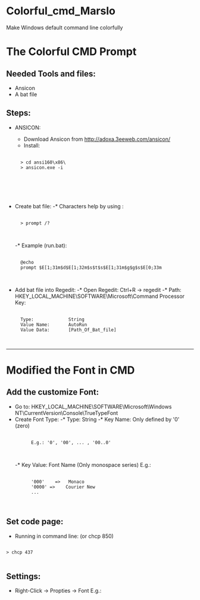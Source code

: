 Colorful_cmd_Marslo
===================

Make Windows default command line colorfully

# The Colorful CMD Prompt

## Needed Tools and files:
  - Ansicon
  - A bat file

## Steps:
- ANSICON:
    - Download Ansicon from http://adoxa.3eeweb.com/ansicon/
    - Install:
    <pre>
    <code>
    > cd ansi160\x86\
    > ansicon.exe -i
    </code>
    <pre>

- Create bat file:
    -* Characters help by using :
    <pre>
    <code>
    > prompt /?
    </code>
    </pre>

    -* Example (run.bat):
    <pre>
    <code>
    @echo
    prompt $E[1;31m$d$E[1;32m$s$t$s$E[1;31m$g$g$s$E[0;33m
    </code>
    </pre>

- Add bat file into Regedit:
    -* Open Regedit: Ctrl+R -> regedit
    -* Path: HKEY_LOCAL_MACHINE\SOFTWARE\Microsoft\Command Processor
    Key:
    <pre>
    <code>
    Type:             String
    Value Name:       AutoRun
    Value Data:       [Path_Of_Bat_file]
    </code>
    </pre>

----------------------------
# Modified the Font in CMD

## Add the customize Font:
- Go to: HKEY_LOCAL_MACHINE\SOFTWARE\Microsoft\Windows NT\CurrentVersion\Console\TrueTypeFont
- Create Font Type:
    -* Type:                  String
    -* Key Name:       Only defined by '0' (zero)
    <pre>
    <code>
        E.g.: '0', '00', ... , '00..0'
    </code>
    </pre>
    -* Key Value:         Font Name (Only monospace series)
    E.g.:
    <pre>
    <code>
        '000'    =>   Monaco
        '0000' =>    Courier New
        ...
    </code>
    </pre>

## Set code page:
- Running in command line: (or chcp 850)
<pre>
<code>
> chcp 437
</code>
</pre>

## Settings:
- Right-Click -> Propties -> Font
E.g.:

